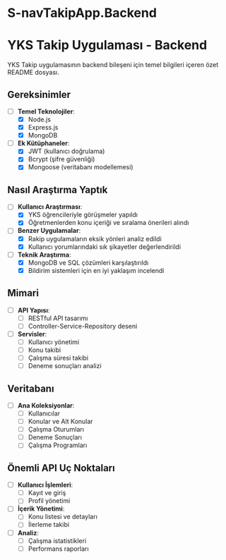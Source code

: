 # S-navTakipApp.Backend
# YKS Takip Uygulaması - Backend

YKS Takip uygulamasının backend bileşeni için temel bilgileri içeren özet README dosyası.

## Gereksinimler
- [ ] **Temel Teknolojiler**:
  - [x] Node.js
  - [x] Express.js
  - [x] MongoDB

- [ ] **Ek Kütüphaneler**:
  - [x] JWT (kullanıcı doğrulama)
  - [x] Bcrypt (şifre güvenliği)
  - [x] Mongoose (veritabanı modellemesi)

## Nasıl Araştırma Yaptık

- [ ] **Kullanıcı Araştırması**:
  - [x] YKS öğrencileriyle görüşmeler yapıldı
  - [x] Öğretmenlerden konu içeriği ve sıralama önerileri alındı

- [ ] **Benzer Uygulamalar**:
  - [x] Rakip uygulamaların eksik yönleri analiz edildi
  - [x] Kullanıcı yorumlarındaki sık şikayetler değerlendirildi

- [ ] **Teknik Araştırma**:
  - [x] MongoDB ve SQL çözümleri karşılaştırıldı
  - [x] Bildirim sistemleri için en iyi yaklaşım incelendi

## Mimari

- [ ] **API Yapısı**:
  - [ ] RESTful API tasarımı
  - [ ] Controller-Service-Repository deseni

- [ ] **Servisler**:
  - [ ] Kullanıcı yönetimi
  - [ ] Konu takibi
  - [ ] Çalışma süresi takibi
  - [ ] Deneme sonuçları analizi

## Veritabanı

- [ ] **Ana Koleksiyonlar**:
  - [ ] Kullanıcılar
  - [ ] Konular ve Alt Konular
  - [ ] Çalışma Oturumları
  - [ ] Deneme Sonuçları
  - [ ] Çalışma Programları

## Önemli API Uç Noktaları

- [ ] **Kullanıcı İşlemleri**:
  - [ ] Kayıt ve giriş
  - [ ] Profil yönetimi

- [ ] **İçerik Yönetimi**:
  - [ ] Konu listesi ve detayları
  - [ ] İlerleme takibi

- [ ] **Analiz**:
  - [ ] Çalışma istatistikleri
  - [ ] Performans raporları
